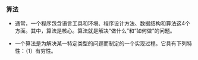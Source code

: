 ### 算法

* 通常，一个程序包含语言工具和环境、程序设计方法、数据结构和算法这4个方面。其中，算法是核心。算法就是解决“做什么”和“如何做”的问题。

* 一个算法是为解决某一特定类型的问题而制定的一个实现过程。它具有下列特性：（1）有穷性。
